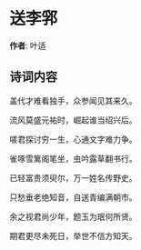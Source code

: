 # 送李郛

**作者**: 叶适

## 诗词内容

盖代才难看独手，众参闻见其来久。

流风莫盛元祐时，崛起谁当绍兴后。

嗟君探讨穷一生，心通文字难力争。

雀啄雪篱阁笔坐，虫吟露草翻书行。

已轻富贵须臾尔，万一姓名传野史。

只愁垂老绝知音，自送青编满朝市。

余之视君尚少年，题玉为珉何所贤。

期君更尽未死日，举世不信方知天。

